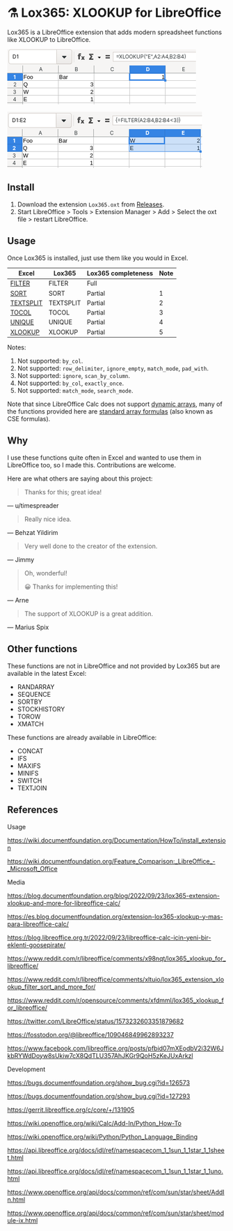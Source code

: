 # ⚗️ Lox365: XLOOKUP for LibreOffice

Lox365 is a LibreOffice extension that adds modern spreadsheet functions like XLOOKUP to LibreOffice.

![Screenshot](image1.png)

![Screenshot](image2.png)

## Install

1. Download the extension `Lox365.oxt` from [Releases](https://github.com/goosepirate/lox365/releases).
2. Start LibreOffice > Tools > Extension Manager > Add > Select the oxt file > restart LibreOffice.

## Usage

Once Lox365 is installed, just use them like you would in Excel.

| Excel                                                        | Lox365    | Lox365 completeness | Note |
| ------------------------------------------------------------ | --------- | ------------------- | ---- |
| [FILTER](https://support.microsoft.com/en-us/office/filter-function-f4f7cb66-82eb-4767-8f7c-4877ad80c759) | FILTER    | Full                |      |
| [SORT](https://support.microsoft.com/en-us/office/sort-function-22f63bd0-ccc8-492f-953d-c20e8e44b86c) | SORT      | Partial             | 1    |
| [TEXTSPLIT](https://support.microsoft.com/en-us/office/textsplit-function-b1ca414e-4c21-4ca0-b1b7-bdecace8a6e7) | TEXTSPLIT | Partial             | 2    |
| [TOCOL](https://support.microsoft.com/en-us/office/tocol-function-22839d9b-0b55-4fc1-b4e6-2761f8f122ed) | TOCOL     | Partial             | 3    |
| [UNIQUE](https://support.microsoft.com/en-us/office/unique-function-c5ab87fd-30a3-4ce9-9d1a-40204fb85e1e) | UNIQUE    | Partial             | 4    |
| [XLOOKUP](https://support.microsoft.com/en-us/office/xlookup-function-b7fd680e-6d10-43e6-84f9-88eae8bf5929) | XLOOKUP   | Partial             | 5    |

Notes:

1. Not supported: `by_col`.
2. Not supported: `row_delimiter`, `ignore_empty`, `match_mode`, `pad_with`.
3. Not supported: `ignore`, `scan_by_column`.
4. Not supported: `by_col`, `exactly_once`.
5. Not supported: `match_mode`, `search_mode`.

Note that since LibreOffice Calc does not support [dynamic arrays](https://support.microsoft.com/en-us/office/guidelines-and-examples-of-array-formulas-7d94a64e-3ff3-4686-9372-ecfd5caa57c7), many of the functions provided here are [standard array formulas](https://help.libreoffice.org/latest/en-US/text/scalc/01/04060107.html) (also known as CSE formulas).

## Why

I use these functions quite often in Excel and wanted to use them in LibreOffice too, so I made this. Contributions are welcome.

Here are what others are saying about this project:

> Thanks for this; great idea!

— u/timespreader

> Really nice idea.

— Behzat Yildirim

> Very well done to the creator of the extension.

— Jimmy

> Oh, wonderful!
>
> 😀 Thanks for implementing this!

— Arne

> The support of XLOOKUP is a great addition.

— Marius Spix

## Other functions

These functions are not in LibreOffice and not provided by Lox365 but are available in the latest Excel:

* RANDARRAY
* SEQUENCE
* SORTBY
* STOCKHISTORY
* TOROW
* XMATCH

These functions are already available in LibreOffice:

* CONCAT
* IFS
* MAXIFS
* MINIFS
* SWITCH
* TEXTJOIN

## References

Usage

https://wiki.documentfoundation.org/Documentation/HowTo/install_extension

https://wiki.documentfoundation.org/Feature_Comparison:_LibreOffice_-_Microsoft_Office

Media

https://blog.documentfoundation.org/blog/2022/09/23/lox365-extension-xlookup-and-more-for-libreoffice-calc/

https://es.blog.documentfoundation.org/extension-lox365-xlookup-y-mas-para-libreoffice-calc/

https://blog.libreoffice.org.tr/2022/09/23/libreoffice-calc-icin-yeni-bir-eklenti-goosepirate/

https://www.reddit.com/r/libreoffice/comments/x98nqt/lox365_xlookup_for_libreoffice/

https://www.reddit.com/r/libreoffice/comments/xltuio/lox365_extension_xlookup_filter_sort_and_more_for/

https://www.reddit.com/r/opensource/comments/xfdmml/lox365_xlookup_for_libreoffice/

https://twitter.com/LibreOffice/status/1573232603351879682

https://fosstodon.org/@libreoffice/109046849962893237

https://www.facebook.com/libreoffice.org/posts/pfbid07mXEodbV2i32W6JkbRYWdDoyw8sUkiw7cX8QdTLU357AhJKGr9QoH5zKeJUxArkzl

Development

https://bugs.documentfoundation.org/show_bug.cgi?id=126573

https://bugs.documentfoundation.org/show_bug.cgi?id=127293

https://gerrit.libreoffice.org/c/core/+/131905

https://wiki.openoffice.org/wiki/Calc/Add-In/Python_How-To

https://wiki.openoffice.org/wiki/Python/Python_Language_Binding

https://api.libreoffice.org/docs/idl/ref/namespacecom_1_1sun_1_1star_1_1sheet.html

https://api.libreoffice.org/docs/idl/ref/namespacecom_1_1sun_1_1star_1_1uno.html

https://www.openoffice.org/api/docs/common/ref/com/sun/star/sheet/AddIn.html

https://www.openoffice.org/api/docs/common/ref/com/sun/star/sheet/module-ix.html
